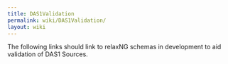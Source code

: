 ```yaml
---
title: DAS1Validation
permalink: wiki/DAS1Validation/
layout: wiki
---
```


The following links should link to relaxNG schemas in development to aid
validation of DAS1 Sources.
